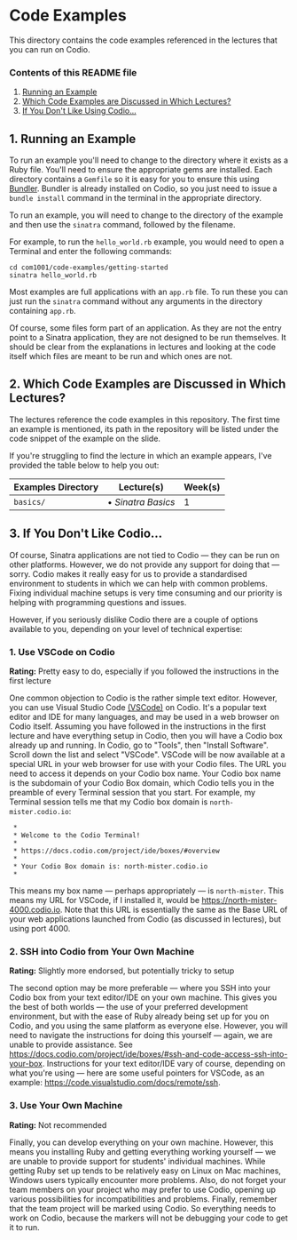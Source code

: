 # Code Examples

This directory contains the code examples referenced in the lectures that you
can run on Codio.

### Contents of this README file

1. [Running an Example](#1-running-an-example)
2. [Which Code Examples are Discussed in Which Lectures?](#2-which-code-examples-are-discussed-in-which-lectures)
3. [If You Don't Like Using Codio...](#3-if-you-dont-like-using-codio)

## 1. Running an Example

To run an example you'll need to change to the directory where it exists as a
Ruby file. You'll need to ensure the appropriate gems are installed. Each
directory contains a ``Gemfile`` so it is easy for you to ensure this using
[Bundler](https://bundler.io). Bundler is already installed on Codio, so you
just need to issue a ``bundle install`` command in the terminal in the
appropriate directory. 

To run an example, you will need to change to the directory of the example
and then use the `sinatra` command, followed by the filename.

For example, to run the `hello_world.rb` example, you would need to open a
Terminal and enter the following commands:

```console
cd com1001/code-examples/getting-started
sinatra hello_world.rb
```

Most examples are full applications with an `app.rb` file. To run these you can
just run the `sinatra` command without any arguments in the directory containing
`app.rb`.

Of course, some files form part of an application. As they are not the entry
point to a Sinatra application, they are not designed to be run themselves. It
should be clear from the explanations in lectures and looking at the code itself
which files are meant to be run and which ones are not.

## 2. Which Code Examples are Discussed in Which Lectures?

The lectures reference the code examples in this repository. The first time an
example is mentioned, its path in the repository will be listed under the code
snippet of the example on the slide. 

If you're struggling to find the lecture in which an example appears, I've provided the
table below to help you out:

| Examples Directory  | Lecture(s) | Week(s)|
| ------------------- | -----------|--------|
| ``basics/`` | &bullet; _Sinatra Basics_  | 1 |

## 3. If You Don't Like Codio...

Of course, Sinatra applications are not tied to Codio &mdash; they can be run on 
other platforms. However, we do not provide any support for doing that &mdash;
sorry. Codio makes it really easy for us to provide a standardised environment
to students in which we can help with common problems. Fixing individual machine
setups is very time consuming and our priority is helping with programming
questions and issues. 

However, if you seriously dislike Codio there are a couple of options
available to you, depending on your level of technical expertise:

### 1. Use VSCode on Codio

**Rating:** Pretty easy to do, especially if you followed the instructions in
the first lecture

One common objection to Codio is the rather simple text editor. However, you can
use Visual Studio Code [(VSCode)](https://code.visualstudio.com) on Codio. It's
a popular text editor and IDE for many languages, and may be used in a web
browser on Codio itself. Assuming you have followed in the instructions in the
first lecture and have everything setup in Codio, then you will have a Codio box
already up and running. In Codio, go to "Tools", then "Install Software". Scroll
down the list and select "VSCode". VSCode will be now available at a special URL
in your web browser for use with your Codio files. The URL you need to access it
depends on your Codio box name. Your Codio box name is the subdomain of your
Codio Box domain, which Codio tells you in the preamble of every Terminal
session that you start. For example, my Terminal session tells me that my Codio
box domain is ``north-mister.codio.io``:

```
 *
 * Welcome to the Codio Terminal!
 *
 * https://docs.codio.com/project/ide/boxes/#overview
 *
 * Your Codio Box domain is: north-mister.codio.io
 *
```

This means my box name &mdash; perhaps appropriately &mdash; is
``north-mister``. This means my URL for VSCode, if I installed it, would be
https://north-mister-4000.codio.io. Note that this URL is essentially the same
as the Base URL of your web applications launched from Codio (as discussed in
lectures), but using port 4000.

### 2. SSH into Codio from Your Own Machine

**Rating:** Slightly more endorsed, but potentially tricky to setup

The second option may be more preferable &mdash; where you SSH into your Codio
box from your text editor/IDE on your own machine. This gives you the best of
both worlds &mdash; the use of your preferred development environment, but with
the ease of Ruby already being set up for you on Codio, and you using the same
platform as everyone else. However, you will need to navigate the instructions
for doing this yourself &mdash; again, we are unable to provide assistance. See
https://docs.codio.com/project/ide/boxes/#ssh-and-code-access-ssh-into-your-box.
Instructions for your text editor/IDE vary of course, depending on what you're
using &mdash; here are some useful pointers for VSCode, as an example:
https://code.visualstudio.com/docs/remote/ssh.


### 3. Use Your Own Machine

**Rating:** Not recommended

Finally, you can develop everything on your own machine. However, this means you
installing Ruby and getting everything working yourself &mdash; we are unable to
provide support for students' individual machines. While getting Ruby set up
tends to be relatively easy on Linux on Mac machines, Windows users typically
encounter more problems. Also, do not forget your team members on your project
who may prefer to use Codio, opening up various possibilities for
incompatibilities and problems. Finally, remember that the team project will be
marked using Codio. So everything needs to work on Codio, because the markers
will not be debugging your code to get it to run.
